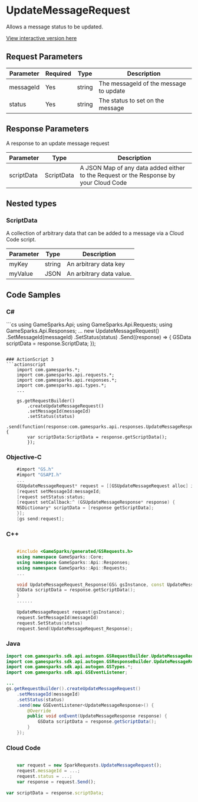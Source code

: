 
# UpdateMessageRequest


Allows a message status to be updated.


<a href="https://api.gamesparks.net/#updatemessagerequest" target="_gsapi">View interactive version here</a>

## Request Parameters

Parameter | Required | Type | Description
--------- | -------- | ---- | -----------
messageId | Yes | string | The messageId of the message to update
status | Yes | string | The status to set on the message

## Response Parameters


A response to an update message request

Parameter | Type | Description
--------- | ---- | -----------
scriptData | ScriptData | A JSON Map of any data added either to the Request or the Response by your Cloud Code

## Nested types

### ScriptData

A collection of arbitrary data that can be added to a message via a Cloud Code script.

Parameter | Type | Description
--------- | ---- | -----------
myKey | string | An arbitrary data key
myValue | JSON | An arbitrary data value.


## Code Samples

<h3>C#</h3>
```cs
	using GameSparks.Api;
	using GameSparks.Api.Requests;
	using GameSparks.Api.Responses;
	...
	new UpdateMessageRequest()
		.SetMessageId(messageId)
		.SetStatus(status)
		.Send((response) => {
		GSData scriptData = response.ScriptData; 
		});

```

### ActionScript 3
```actionscript
	import com.gamesparks.*;
	import com.gamesparks.api.requests.*;
	import com.gamesparks.api.responses.*;
	import com.gamesparks.api.types.*;
	...
	
	gs.getRequestBuilder()
	    .createUpdateMessageRequest()
		.setMessageId(messageId)
		.setStatus(status)
		.send(function(response:com.gamesparks.api.responses.UpdateMessageResponse):void {
		var scriptData:ScriptData = response.getScriptData(); 
		});

```

### Objective-C
```objectivec
	#import "GS.h"
	#import "GSAPI.h"
	...
	GSUpdateMessageRequest* request = [[GSUpdateMessageRequest alloc] init];
	[request setMessageId:messageId;
	[request setStatus:status;
	[request setCallback:^ (GSUpdateMessageResponse* response) {
	NSDictionary* scriptData = [response getScriptData]; 
	}];
	[gs send:request];

```

### C++
```cpp

	#include <GameSparks/generated/GSRequests.h>
	using namespace GameSparks::Core;
	using namespace GameSparks::Api::Responses;
	using namespace GameSparks::Api::Requests;
	...
	
	void UpdateMessageRequest_Response(GS& gsInstance, const UpdateMessageResponse& response) {
	GSData scriptData = response.getScriptData(); 
	}
	......
	
	UpdateMessageRequest request(gsInstance);
	request.SetMessageId(messageId)
	request.SetStatus(status)
	request.Send(UpdateMessageRequest_Response);
```

### Java
```java
import com.gamesparks.sdk.api.autogen.GSRequestBuilder.UpdateMessageRequest;
import com.gamesparks.sdk.api.autogen.GSResponseBuilder.UpdateMessageResponse;
import com.gamesparks.sdk.api.autogen.GSTypes.*;
import com.gamesparks.sdk.api.GSEventListener;

...
gs.getRequestBuilder().createUpdateMessageRequest()
	.setMessageId(messageId)
	.setStatus(status)
	.send(new GSEventListener<UpdateMessageResponse>() {
		@Override
		public void onEvent(UpdateMessageResponse response) {
			GSData scriptData = response.getScriptData(); 
		}
	});

```

### Cloud Code
```javascript

	var request = new SparkRequests.UpdateMessageRequest();
	request.messageId = ...;
	request.status = ...;
	var response = request.Send();
	
var scriptData = response.scriptData; 
```


